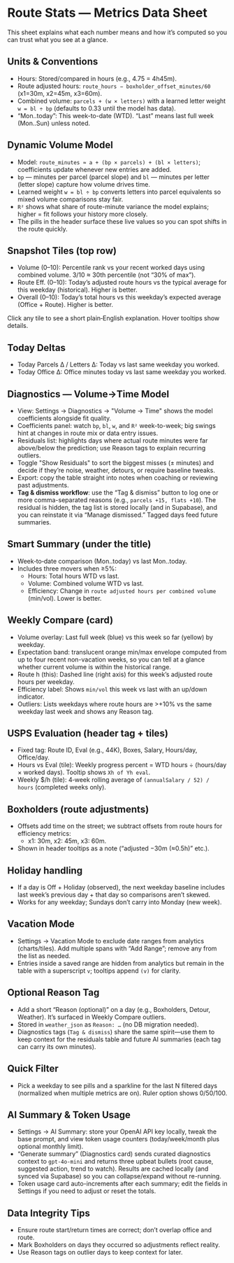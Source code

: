 # Route Stats — Metrics Data Sheet

This sheet explains what each number means and how it’s computed so you can trust what you see at a glance.

## Units & Conventions
- Hours: Stored/compared in hours (e.g., 4.75 = 4h45m).
- Route adjusted hours: `route_hours − boxholder_offset_minutes/60` (x1=30m, x2=45m, x3=60m).
- Combined volume: `parcels + (w × letters)` with a learned letter weight `w = bl ÷ bp` (defaults to 0.33 until the model has data).
- “Mon..today”: This week-to-date (WTD). “Last” means last full week (Mon..Sun) unless noted.

## Dynamic Volume Model
- Model: `route_minutes ≈ a + (bp × parcels) + (bl × letters)`; coefficients update whenever new entries are added.
- `bp` — minutes per parcel (parcel slope) and `bl` — minutes per letter (letter slope) capture how volume drives time.
- Learned weight `w = bl ÷ bp` converts letters into parcel equivalents so mixed volume comparisons stay fair.
- `R²` shows what share of route-minute variance the model explains; higher = fit follows your history more closely.
- The pills in the header surface these live values so you can spot shifts in the route quickly.

## Snapshot Tiles (top row)
- Volume (0–10): Percentile rank vs your recent worked days using combined volume. 3/10 ≈ 30th percentile (not “30% of max”).
- Route Eff. (0–10): Today’s adjusted route hours vs the typical average for this weekday (historical). Higher is better.
- Overall (0–10): Today’s total hours vs this weekday’s expected average (Office + Route). Higher is better.

Click any tile to see a short plain‑English explanation. Hover tooltips show details.

## Today Deltas
- Today Parcels Δ / Letters Δ: Today vs last same weekday you worked.
- Today Office Δ: Office minutes today vs last same weekday you worked.

## Diagnostics — Volume→Time Model
- View: Settings → Diagnostics → "Volume → Time" shows the model coefficients alongside fit quality.
- Coefficients panel: watch `bp`, `bl`, `w`, and `R²` week-to-week; big swings hint at changes in route mix or data entry issues.
- Residuals list: highlights days where actual route minutes were far above/below the prediction; use Reason tags to explain recurring outliers.
- Toggle "Show Residuals" to sort the biggest misses (± minutes) and decide if they’re noise, weather, detours, or require baseline tweaks.
- Export: copy the table straight into notes when coaching or reviewing past adjustments.
- **Tag & dismiss workflow**: use the “Tag & dismiss” button to log one or more comma-separated reasons (e.g., `parcels +15, flats +10`). The residual is hidden, the tag list is stored locally (and in Supabase), and you can reinstate it via “Manage dismissed.” Tagged days feed future summaries.

## Smart Summary (under the title)
- Week‑to‑date comparison (Mon..today) vs last Mon..today.
- Includes three movers when ≥5%:
  - Hours: Total hours WTD vs last.
  - Volume: Combined volume WTD vs last.
  - Efficiency: Change in `route adjusted hours per combined volume` (min/vol). Lower is better.

## Weekly Compare (card)
- Volume overlay: Last full week (blue) vs this week so far (yellow) by weekday.
- Expectation band: translucent orange min/max envelope computed from up to four recent non-vacation weeks, so you can tell at a glance whether current volume is within the historical range.
- Route h (this): Dashed line (right axis) for this week’s adjusted route hours per weekday.
- Efficiency label: Shows `min/vol` this week vs last with an up/down indicator.
- Outliers: Lists weekdays where route hours are >+10% vs the same weekday last week and shows any Reason tag.

## USPS Evaluation (header tag + tiles)
- Fixed tag: Route ID, Eval (e.g., 44K), Boxes, Salary, Hours/day, Office/day.
- Hours vs Eval (tile): Weekly progress percent = WTD hours ÷ (hours/day × worked days). Tooltip shows `Xh of Yh eval`.
- Weekly $/h (tile): 4‑week rolling average of `(annualSalary / 52) / hours` (completed weeks only).

## Boxholders (route adjustments)
- Offsets add time on the street; we subtract offsets from route hours for efficiency metrics:
  - x1: 30m, x2: 45m, x3: 60m.
- Shown in header tooltips as a note (“adjusted −30m (≈0.5h)” etc.).

## Holiday handling
- If a day is Off + Holiday (observed), the next weekday baseline includes last week’s previous day + that day so comparisons aren’t skewed.
- Works for any weekday; Sundays don’t carry into Monday (new week).

## Vacation Mode
- Settings → Vacation Mode to exclude date ranges from analytics (charts/tiles). Add multiple spans with “Add Range”; remove any from the list as needed.
- Entries inside a saved range are hidden from analytics but remain in the table with a superscript `v`; tooltips append `(v)` for clarity.

## Optional Reason Tag
- Add a short “Reason (optional)” on a day (e.g., Boxholders, Detour, Weather). It’s surfaced in Weekly Compare outliers.
- Stored in `weather_json` as `Reason: …` (no DB migration needed).
- Diagnostics tags (`Tag & dismiss`) share the same spirit—use them to keep context for the residuals table and future AI summaries (each tag can carry its own minutes).

## Quick Filter
- Pick a weekday to see pills and a sparkline for the last N filtered days (normalized when multiple metrics are on). Ruler option shows 0/50/100.

## AI Summary & Token Usage
- Settings → AI Summary: store your OpenAI API key locally, tweak the base prompt, and view token usage counters (today/week/month plus optional monthly limit).
- “Generate summary” (Diagnostics card) sends curated diagnostics context to `gpt-4o-mini` and returns three upbeat bullets (root cause, suggested action, trend to watch). Results are cached locally (and synced via Supabase) so you can collapse/expand without re-running.
- Token usage card auto-increments after each summary; edit the fields in Settings if you need to adjust or reset the totals.

## Data Integrity Tips
- Ensure route start/return times are correct; don’t overlap office and route.
- Mark Boxholders on days they occurred so adjustments reflect reality.
- Use Reason tags on outlier days to keep context for later.
